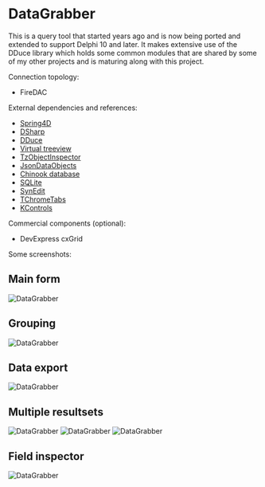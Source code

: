 # DataGrabber
This is a query tool that started years ago and is now being ported and extended to support Delphi 10 and later. It makes extensive use of the DDuce library which holds some common modules that are shared by some of my other projects and is maturing along with this project.

Connection topology:
- FireDAC

External dependencies and references:
* [Spring4D](http://bitbucket.org/sglienke/spring4d)
* [DSharp](http://bitbucket.org/sglienke/dsharp)
* [DDuce](http://github.com/beNative/dduce)
* [Virtual treeview](http://github.com/Virtual-TreeView/Virtual-TreeView)
* [TzObjectInspector](http://github.com/MahdiSafsafi/zcontrols)
* [JsonDataObjects](http://github.com/ahausladen/JsonDataObjects)
* [Chinook database](http://github.com/lerocha/chinook-database)
* [SQLite](http://www.sqlite.org/)
* [SynEdit](http://github.com/SynEdit/SynEdit)
* [TChromeTabs](http://github.com/norgepaul/TChromeTabs)
* [KControls](http://bitbucket.org/tomkrysl/kcontrols)

Commercial components (optional):
- DevExpress cxGrid

Some screenshots:

## Main form

![DataGrabber](https://github.com/beNative/DataGrabber/blob/master/Images/DataGrabber.png)

## Grouping

![DataGrabber](https://github.com/beNative/DataGrabber/blob/master/Images/DataGrabber.Grouping.png)

## Data export

![DataGrabber](https://github.com/beNative/DataGrabber/blob/master/Images/DataGrabber.Export.png)

## Multiple resultsets

![DataGrabber](https://github.com/beNative/DataGrabber/blob/master/Images/DataGrabber.MultipleResultSets1.png)
![DataGrabber](https://github.com/beNative/DataGrabber/blob/master/Images/DataGrabber.MultipleResultSets2.png)
![DataGrabber](https://github.com/beNative/DataGrabber/blob/master/Images/DataGrabber.MultipleResultSets3.png)

## Field inspector

![DataGrabber](https://github.com/beNative/DataGrabber/blob/master/Images/DataGrabber.FieldInspector.png)
